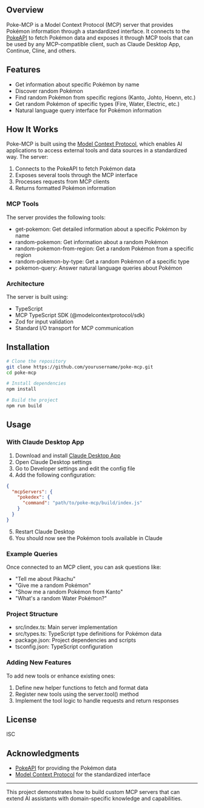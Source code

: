 ## Overview

Poke-MCP is a Model Context Protocol (MCP) server that provides Pokémon information through a standardized interface. It connects to the [PokeAPI](https://pokeapi.co/) to fetch Pokémon data and exposes it through MCP tools that can be used by any MCP-compatible client, such as Claude Desktop App, Continue, Cline, and others.

## Features

- Get information about specific Pokémon by name
- Discover random Pokémon
- Find random Pokémon from specific regions (Kanto, Johto, Hoenn, etc.)
- Get random Pokémon of specific types (Fire, Water, Electric, etc.)
- Natural language query interface for Pokémon information

## How It Works

Poke-MCP is built using the [Model Context Protocol](https://modelcontextprotocol.io/), which enables AI applications to access external tools and data sources in a standardized way. The server:

1. Connects to the PokeAPI to fetch Pokémon data
2. Exposes several tools through the MCP interface
3. Processes requests from MCP clients
4. Returns formatted Pokémon information

### MCP Tools

The server provides the following tools:

- get-pokemon: Get detailed information about a specific Pokémon by name
- random-pokemon: Get information about a random Pokémon
- random-pokemon-from-region: Get a random Pokémon from a specific region
- random-pokemon-by-type: Get a random Pokémon of a specific type
- pokemon-query: Answer natural language queries about Pokémon

### Architecture

The server is built using:

- TypeScript
- MCP TypeScript SDK (@modelcontextprotocol/sdk)
- Zod for input validation
- Standard I/O transport for MCP communication

## Installation

```bash
# Clone the repository
git clone https://github.com/yourusername/poke-mcp.git
cd poke-mcp

# Install dependencies
npm install

# Build the project
npm run build
```

## Usage

### With Claude Desktop App

1. Download and install [Claude Desktop App](https://claude.ai/download)
2. Open Claude Desktop settings
3. Go to Developer settings and edit the config file
4. Add the following configuration:

```json
{
  "mcpServers": {
    "pokedex": {
      "command": "path/to/poke-mcp/build/index.js"
    }
  }
}
```

5. Restart Claude Desktop
6. You should now see the Pokémon tools available in Claude

### Example Queries

Once connected to an MCP client, you can ask questions like:

- "Tell me about Pikachu"
- "Give me a random Pokémon"
- "Show me a random Pokémon from Kanto"
- "What's a random Water Pokémon?"

### Project Structure

- src/index.ts: Main server implementation
- src/types.ts: TypeScript type definitions for Pokémon data
- package.json: Project dependencies and scripts
- tsconfig.json: TypeScript configuration

### Adding New Features

To add new tools or enhance existing ones:

1. Define new helper functions to fetch and format data
2. Register new tools using the server.tool() method
3. Implement the tool logic to handle requests and return responses

## License

ISC

## Acknowledgments

- [PokeAPI](https://pokeapi.co/) for providing the Pokémon data
- [Model Context Protocol](https://modelcontextprotocol.io/) for the standardized interface

---

This project demonstrates how to build custom MCP servers that can extend AI assistants with domain-specific knowledge and capabilities.
